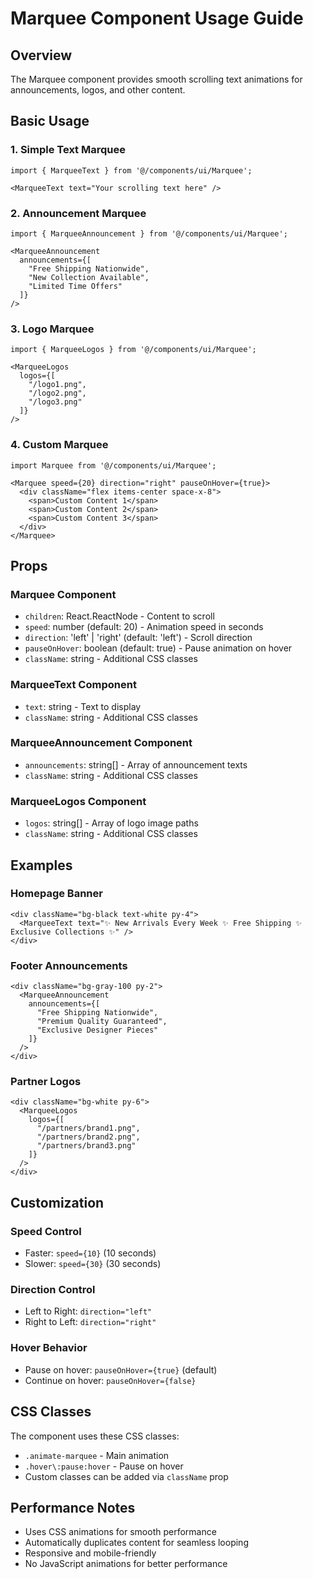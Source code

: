 # Marquee Component Usage Guide

## Overview
The Marquee component provides smooth scrolling text animations for announcements, logos, and other content.

## Basic Usage

### 1. Simple Text Marquee
```tsx
import { MarqueeText } from '@/components/ui/Marquee';

<MarqueeText text="Your scrolling text here" />
```

### 2. Announcement Marquee
```tsx
import { MarqueeAnnouncement } from '@/components/ui/Marquee';

<MarqueeAnnouncement 
  announcements={[
    "Free Shipping Nationwide",
    "New Collection Available", 
    "Limited Time Offers"
  ]} 
/>
```

### 3. Logo Marquee
```tsx
import { MarqueeLogos } from '@/components/ui/Marquee';

<MarqueeLogos 
  logos={[
    "/logo1.png",
    "/logo2.png", 
    "/logo3.png"
  ]} 
/>
```

### 4. Custom Marquee
```tsx
import Marquee from '@/components/ui/Marquee';

<Marquee speed={20} direction="right" pauseOnHover={true}>
  <div className="flex items-center space-x-8">
    <span>Custom Content 1</span>
    <span>Custom Content 2</span>
    <span>Custom Content 3</span>
  </div>
</Marquee>
```

## Props

### Marquee Component
- `children`: React.ReactNode - Content to scroll
- `speed`: number (default: 20) - Animation speed in seconds
- `direction`: 'left' | 'right' (default: 'left') - Scroll direction
- `pauseOnHover`: boolean (default: true) - Pause animation on hover
- `className`: string - Additional CSS classes

### MarqueeText Component
- `text`: string - Text to display
- `className`: string - Additional CSS classes

### MarqueeAnnouncement Component
- `announcements`: string[] - Array of announcement texts
- `className`: string - Additional CSS classes

### MarqueeLogos Component
- `logos`: string[] - Array of logo image paths
- `className`: string - Additional CSS classes

## Examples

### Homepage Banner
```tsx
<div className="bg-black text-white py-4">
  <MarqueeText text="✨ New Arrivals Every Week ✨ Free Shipping ✨ Exclusive Collections ✨" />
</div>
```

### Footer Announcements
```tsx
<div className="bg-gray-100 py-2">
  <MarqueeAnnouncement 
    announcements={[
      "Free Shipping Nationwide",
      "Premium Quality Guaranteed",
      "Exclusive Designer Pieces"
    ]} 
  />
</div>
```

### Partner Logos
```tsx
<div className="bg-white py-6">
  <MarqueeLogos 
    logos={[
      "/partners/brand1.png",
      "/partners/brand2.png",
      "/partners/brand3.png"
    ]} 
  />
</div>
```

## Customization

### Speed Control
- Faster: `speed={10}` (10 seconds)
- Slower: `speed={30}` (30 seconds)

### Direction Control
- Left to Right: `direction="left"`
- Right to Left: `direction="right"`

### Hover Behavior
- Pause on hover: `pauseOnHover={true}` (default)
- Continue on hover: `pauseOnHover={false}`

## CSS Classes
The component uses these CSS classes:
- `.animate-marquee` - Main animation
- `.hover\:pause:hover` - Pause on hover
- Custom classes can be added via `className` prop

## Performance Notes
- Uses CSS animations for smooth performance
- Automatically duplicates content for seamless looping
- Responsive and mobile-friendly
- No JavaScript animations for better performance

